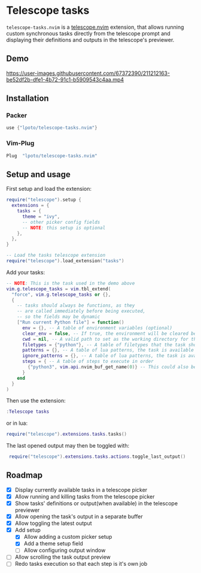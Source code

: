 # Telescope tasks

`telescope-tasks.nvim` is a [telescope.nvim](https://github.com/nvim-telescope/telescope.nvim) extension,
that allows running custom synchronous tasks directly from the telescope prompt and displaying their
definitions and outputs in the telescope's previewer.

## Demo

https://user-images.githubusercontent.com/67372390/211212163-be52df2b-dfe1-4b72-91c1-b5909543c4aa.mp4

## Installation

### Packer

```lua
use {"lpoto/telescope-tasks.nvim"}
```

### Vim-Plug

```lua
Plug  "lpoto/telescope-tasks.nvim"
```

## Setup and usage

First setup and load the extension:

```lua
require("telescope").setup {
  extensions = {
    tasks = {
      theme = "ivy",
      -- other picker config fields
      -- NOTE: this setup is optional
    },
  },
}

-- Load the tasks telescope extension
require("telescope").load_extension("tasks")
```

Add your tasks:

```lua
-- NOTE: This is the task used in the demo above
vim.g.telescope_tasks = vim.tbl_extend(
  "force", vim.g.telescope_tasks or {},
  {
    -- tasks should always be functions, as they
    -- are called immediately before being executed,
    -- so the fields may be dynamic
    ["Run current Python file"] = function()
      env = {}, -- A table of environment variables (optional)
      clear_env = false, -- If true, the environment will be cleared before running the task, and only values from `env` will be kept (optional)
      cwd = nil, -- A valid path to set as the working directory for the task (optional)
      filetypes = {"python"}, -- A table of filetypes that the task should be available in (optional)
      patterns = {}, -- A table of lua patterns, the task is available only in files matching one of the patterns (optional)
      ignore_patterns = {}, -- A table of lua patterns, the task is available only in files not matching any of the patterns (optional)
      steps = { -- A table of steps to execute in order
        {"python3", vim.api.nvim_buf_get_name(0)} -- This could also be a single string
      }
    end
  }
)
```

Then use the extension:

```lua
:Telescope tasks
```

or in lua:

```lua
require("telescope").extensions.tasks.tasks()
```

The last opened output may then be toggled with:

```lua
 require("telescope").extensions.tasks.actions.toggle_last_output()
```

## Roadmap

- [x] Display currently available tasks in a telescope picker
- [x] Allow running and killing tasks from the telescope picker
- [x] Show tasks' definitions or output(when available) in the telescope previewer
- [x] Allow opening the task's output in a separate buffer
- [x] Allow toggling the latest output
- [x] Add setup
  - [x] Allow adding a custom picker setup
  - [x] Add a theme setup field
  - [ ] Allow configuring output window
- [ ] Allow scrolling the task output preview
- [ ] Redo tasks execution so that each step is it's own job
